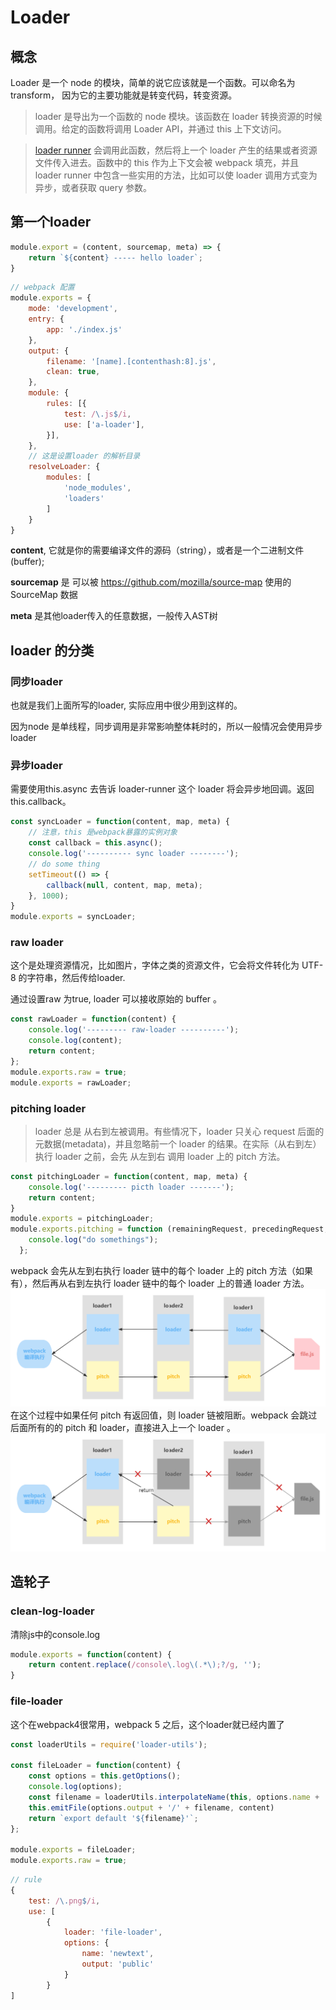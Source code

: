 # Loader
## 概念
Loader 是一个 node 的模块，简单的说它应该就是一个函数。可以命名为transform， 因为它的主要功能就是转变代码，转变资源。
> loader 是导出为一个函数的 node 模块。该函数在 loader 转换资源的时候调用。给定的函数将调用 Loader API，并通过 this 上下文访问。

> [loader runner](https://github.com/webpack/loader-runner) 会调用此函数，然后将上一个 loader 产生的结果或者资源文件传入进去。函数中的 this 作为上下文会被 webpack 填充，并且 loader runner 中包含一些实用的方法，比如可以使 loader 调用方式变为异步，或者获取 query 参数。
## 第一个loader
```js
module.export = (content, sourcemap, meta) => {
    return `${content} ----- hello loader`;
}
```
```js
// webpack 配置
module.exports = {
    mode: 'development',
    entry: {
        app: './index.js'
    },
    output: {
        filename: '[name].[contenthash:8].js',
        clean: true,
    },
    module: {
        rules: [{
            test: /\.js$/i,
            use: ['a-loader'],
        }],
    },
    // 这是设置loader 的解析目录
    resolveLoader: {
        modules: [
            'node_modules',
            'loaders'
        ]
    }
}
```
**content**, 它就是你的需要编译文件的源码（string），或者是一个二进制文件(buffer);

**sourcemap** 是  可以被 https://github.com/mozilla/source-map 使用的 SourceMap 数据

**meta** 是其他loader传入的任意数据，一般传入AST树

## loader 的分类
### 同步loader
也就是我们上面所写的loader, 实际应用中很少用到这样的。

因为node 是单线程，同步调用是非常影响整体耗时的，所以一般情况会使用异步loader

### 异步loader
需要使用this.async 去告诉 loader-runner 这个 loader 将会异步地回调。返回 this.callback。
```js
const syncLoader = function(content, map, meta) {
    // 注意，this 是webpack暴露的实例对象
    const callback = this.async();
    console.log('---------- sync loader --------');
    // do some thing
    setTimeout(() => {
        callback(null, content, map, meta);
    }, 1000);
}
module.exports = syncLoader;
```

### raw loader
这个是处理资源情况，比如图片，字体之类的资源文件，它会将文件转化为 UTF-8 的字符串，然后传给loader.

通过设置raw 为true, loader 可以接收原始的 buffer 。

```js
const rawLoader = function(content) {
    console.log('--------- raw-loader ----------');
    console.log(content);
    return content;
};
module.exports.raw = true;
module.exports = rawLoader;
```

### pitching loader
> loader 总是 从右到左被调用。有些情况下，loader 只关心 request 后面的 元数据(metadata)，并且忽略前一个 loader 的结果。在实际（从右到左）执行 loader 之前，会先 从左到右 调用 loader 上的 pitch 方法。
```js
const pitchingLoader = function(content, map, meta) {
    console.log('--------- picth loader -------');
    return content;
}
module.exports = pitchingLoader;
module.exports.pitching = function (remainingRequest, precedingRequest, data) {
    console.log("do somethings");
  };
```
webpack 会先从左到右执行 loader 链中的每个 loader 上的 pitch 方法（如果有），然后再从右到左执行 loader 链中的每个 loader 上的普通 loader 方法。
![loader 正常调用链路](/webpack/loader1.png)
在这个过程中如果任何 pitch 有返回值，则 loader 链被阻断。webpack 会跳过后面所有的的 pitch 和 loader，直接进入上一个 loader 。
![loader 异常调用链路](/webpack/loader2.png)

## 造轮子
### clean-log-loader
清除js中的console.log

```js 
module.exports = function(content) {
    return content.replace(/console\.log\(.*\);?/g, '');
}
```

### file-loader
这个在webpack4很常用，webpack 5 之后，这个loader就已经内置了
```js
const loaderUtils = require('loader-utils');

const fileLoader = function(content) {
    const options = this.getOptions();
    console.log(options);
    const filename = loaderUtils.interpolateName(this, options.name + '.[hash].[ext]');
    this.emitFile(options.output + '/' + filename, content)
    return `export default '${filename}'`;
};

module.exports = fileLoader;
module.exports.raw = true;
```
```js
// rule
{
    test: /\.png$/i,
    use: [
        {
            loader: 'file-loader',
            options: {
                name: 'newtext',
                output: 'public'
            }
        }
]
```